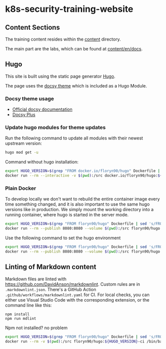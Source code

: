 # k8s-security-training-website

## Content Sections

The training content resides within the [content](content) directory.

The main part are the labs, which can be found at [content/en/docs](content/en/docs).

## Hugo

This site is built using the static page generator [Hugo](https://gohugo.io/).

The page uses the [docsy theme](https://github.com/google/docsy) which is included as a Hugo Module.

### Docsy theme usage

* [Official docsy documentation](https://www.docsy.dev/docs/)
* [Docsy Plus](https://github.com/acend/docsy-plus/)

### Update hugo modules for theme updates

Run the following command to update all modules with their newest upstream version:

```bash
hugo mod get -u
```

Command without hugo installation:

```bash
export HUGO_VERSION=$(grep "FROM docker.io/floryn90/hugo" Dockerfile | sed 's/FROM docker.io\/floryn90\/hugo://g' | sed 's/ AS builder//g')
docker run --rm --interactive -v $(pwd):/src docker.io/floryn90/hugo:${HUGO_VERSION} mod get -u
```

### Plain Docker

To develop locally we don't want to rebuild the entire container image every time something changed, and it is also important to use the same hugo versions like in production.
We simply mount the working directory into a running container, where hugo is started in the server mode.

```bash
export HUGO_VERSION=$(grep "FROM floryn90/hugo" Dockerfile | sed 's/FROM floryn90\/hugo://g' | sed 's/ AS builder//g')
docker run --rm --publish 8080:8080 --volume $(pwd):/src floryn90/hugo:${HUGO_VERSION} server --port 8080
```

Use the following command to set the hugo environment

```bash
export HUGO_VERSION=$(grep "FROM floryn90/hugo" Dockerfile | sed 's/FROM floryn90\/hugo://g' | sed 's/ AS builder//g')
docker run --rm --publish 8080:8080 --volume $(pwd):/src floryn90/hugo:${HUGO_VERSION} server --port 8080 --environment=<environment>
```


## Linting of Markdown content

Markdown files are linted with <https://github.com/DavidAnson/markdownlint>.
Custom rules are in `.markdownlint.json`.
There's a GitHub Action `.github/workflows/markdownlint.yaml` for CI.
For local checks, you can either use Visual Studio Code with the corresponding extension, or the command line like this:

```shell script
npm install
npm run mdlint
```

Npm not installed? no problem

```bash
export HUGO_VERSION=$(grep "FROM floryn90/hugo" Dockerfile | sed 's/FROM floryn90\/hugo://g' | sed 's/ AS builder//g')
docker run --rm -v $(pwd):/src floryn90/hugo:${HUGO_VERSION}-ci /bin/bash -c "npm install && npm run mdlint"
```
